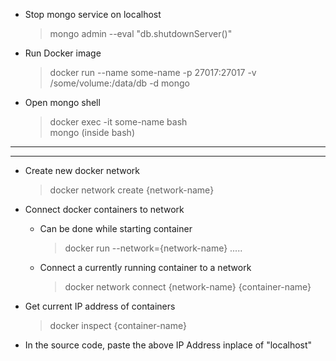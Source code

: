 - Stop mongo service on localhost
  > mongo admin --eval "db.shutdownServer()"
  
- Run Docker image
  > docker run --name some-name -p 27017:27017 -v /some/volume:/data/db -d mongo
  
- Open mongo shell
  > docker exec -it some-name bash \
  > mongo (inside bash)


***
***

- Create new docker network
  > docker network create {network-name}

- Connect docker containers to network
  - Can be done while starting container
    > docker run --network={network-name} .....
  - Connect a currently running container to a network
    > docker network connect {network-name} {container-name}

- Get current IP address of containers
  > docker inspect {container-name}

- In the source code, paste the above IP Address inplace of "localhost"
